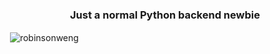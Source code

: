 <h3 align="center">Just a normal Python backend newbie</h3>

<p align="middle">
</p>

<p>&nbsp;<img align="center" src="https://github-readme-stats.vercel.app/api?username=robinsonweng&show_icons=true&locale=en" alt="robinsonweng" /></p>
